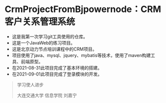 # CrmProjectFromBjpowernode：CRM客户关系管理系统

- 这是我第一次学习git工具使用的仓库。
- 这是一个JavaWeb的练习项目。
- 这是北京动力节点培训课程中的CRM项目。
- 项目使用了java、mysql、jquery、mybatis等技术，使用了maven构建工具、前端原型。
- 在2021-08-31此项目完成了基本环境的搭建。
- 在2021-09-01此项目完成了登录模块的开发。



> 学习使人进步
> 
> 大连交通大学 信息学院 刘嘉宁
